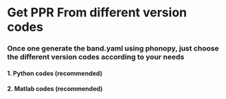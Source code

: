 #  Get PPR From different version codes

### Once one generate the band.yaml using phonopy, just choose the different version codes according to your needs
#### 1. Python codes (recommended)
#### 2. Matlab codes (recommended)